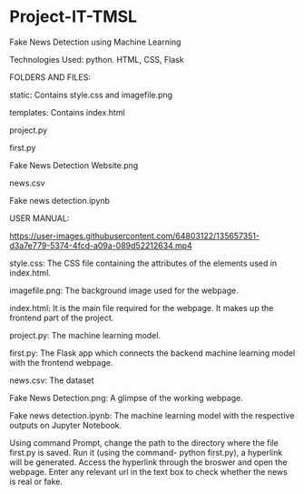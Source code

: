 # Project-IT-TMSL
Fake News Detection using Machine Learning

Technologies Used: python. HTML, CSS, Flask

FOLDERS AND FILES:

static: Contains style.css and imagefile.png

templates: Contains index.html

project.py

first.py

Fake News Detection Website.png

news.csv

Fake news detection.ipynb

USER MANUAL:

https://user-images.githubusercontent.com/64803122/135657351-d3a7e779-5374-4fcd-a09a-089d52212634.mp4

style.css: The CSS file containing the attributes of the elements used in index.html.

imagefile.png: The background image used for the webpage.

index.html: It is the main file required for the webpage. It makes up the frontend part of the project.

project.py: The machine learning model.

first.py: The Flask app which connects the backend machine learning model with the frontend webpage.

news.csv: The dataset

Fake News Detection.png: A glimpse of the working webpage.

Fake news detection.ipynb: The machine learning model with the respective outputs on Jupyter Notebook.

Using command Prompt, change the path to the directory where the file first.py is saved. Run it (using the command- python first.py), a hyperlink will be generated. Access the hyperlink through the broswer and open the webpage. Enter any relevant url in the text box to check whether the news is real or fake.
